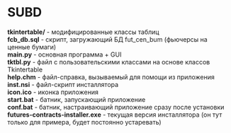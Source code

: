 # SUBD
**tkintertable/** - модифицированные классы таблиц <br />
**fcb_db.sql** - скрипт, загружающий БД fut_cen_bum (фьючерсы на ценные бумаги) <br />
**main.py** - основная программа + GUI <br />
**tktbl.py** - файл с пользовательскими классами на основе классов Tkintertable <br />
**help.chm** - файл-справка, вызываемый для помощи из приложения <br />
**inst.nsi** - файл-скрипт инсталлятора <br />
**icon.ico** - иконка приложения <br />
**start.bat** - батник, запускающий приложение <br />
**conf.bat** - батник, настраивающий приложение сразу после установки <br />
**futures-contracts-installer.exe** - текущая версия инсталлятора (он тут только для примера, будет постоянно устаревать) <br />




